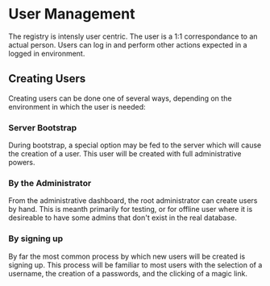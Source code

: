 # User Management

The registry is intensly user centric.  The user is a 1:1
correspondance to an actual person.  Users can log in and perform
other actions expected in a logged in environment.

## Creating Users

Creating users can be done one of several ways, depending on the
environment in which the user is needed:

### Server Bootstrap

During bootstrap, a special option may be fed to the server which will
cause the creation of a user.  This user will be created with full
administrative powers.

### By the Administrator

From the administrative dashboard, the root administrator can create
users by hand.  This is meanth primarily for testing, or for offline
user where it is desireable to have some admins that don't exist in
the real database.

### By signing up

By far the most common process by which new users will be created is
signing up.  This process will be familiar to most users with the
selection of a username, the creation of a passwords, and the clicking
of a magic link.
